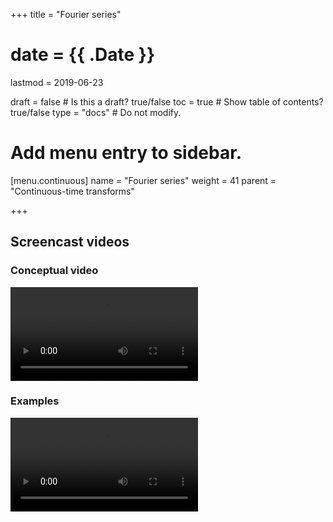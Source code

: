 +++
title = "Fourier series"

# date = {{ .Date }}
lastmod = 2019-06-23

draft = false  # Is this a draft? true/false
toc = true  # Show table of contents? true/false
type = "docs"  # Do not modify.

# Add menu entry to sidebar.
[menu.continuous]
  name = "Fourier series"
  weight = 41
  parent = "Continuous-time transforms"

+++


## Screencast videos

### Conceptual video
<div>
<video controls preload>
  <source src="/../files/8.Screencast/Fourier/Continuous/FS/1FourierSeriesConcept.mp4" type="video/mp4">
Your browser does not support the video tag.
</video>
</div>

### Examples
<div>
<video controls preload>
  <source src="/../files/8.Screencast/Fourier/Continuous/FS/2FourierSeriesExamples.mp4" type="video/mp4">
Your browser does not support the video tag.
</video>
</div>
